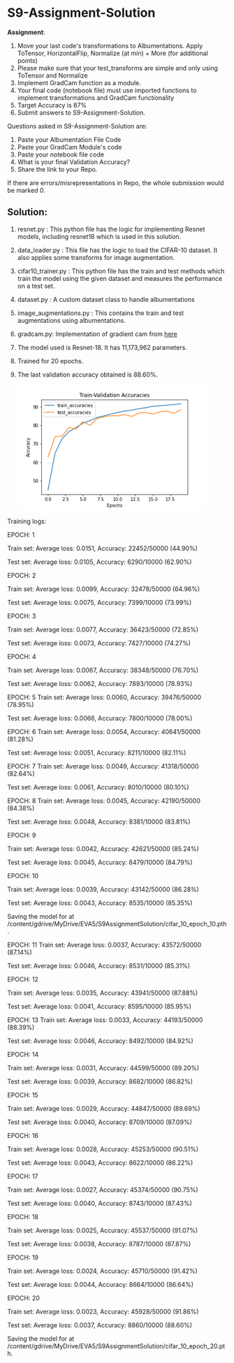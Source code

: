 # S9-Assignment-Solution

**Assignment**:

1. Move your last code's transformations to Albumentations. Apply ToTensor, HorizontalFlip, Normalize (at min) + More (for additional points)
2. Please make sure that your test_transforms are simple and only using ToTensor and Normalize
3. Implement GradCam function as a module. 
4. Your final code (notebook file) must use imported functions to implement transformations and GradCam functionality
5. Target Accuracy is 87%
6. Submit answers to S9-Assignment-Solution. 

Questions asked in S9-Assignment-Solution are:

1. Paste your Albumentation File Code
2. Paste your GradCam Module's code
3. Paste your notebook file code
4. What is your final Validation Accuracy?
5. Share the link to your Repo.

If there are errors/misrepresentations in Repo, the whole submission would be marked 0. 

## Solution:

1. resnet.py : This python file has the logic for implementing Resnet models, including resnet18 which is used in this solution.

2. data_loader.py : This file has the logic to load the CIFAR-10 dataset. It also applies some transforms for image augmentation.

3. cifar10_trainer.py : This python file has the train and test methods which train the model using the given dataset and measures the performance on a test set.

4. dataset.py : A custom dataset class to handle albumentations

5. image_augmentations.py : This contains the train and test augmentations using albumentations.

6. gradcam.py:  Implementation of gradient cam from [here](https://github.com/jacobgil/pytorch-grad-cam/blob/6c83c8fe98f76f0e37ed58bc234ea623c61e29cc/gradcam.py)

7. The model used is Resnet-18. It has 11,173,962 parameters.

8. Trained for 20 epochs.

9. The last validation accuracy obtained is 88.60%.

   ![Accuracy Plot](accuracy_plot.png)


Training logs:

EPOCH: 1   

Train set: Average loss: 0.0151, Accuracy: 22452/50000 (44.90%)  

Test set: Average loss: 0.0105, Accuracy: 6290/10000 (62.90%)   

EPOCH: 2   

Train set: Average loss: 0.0099, Accuracy: 32478/50000 (64.96%)   

Test set: Average loss: 0.0075, Accuracy: 7399/10000 (73.99%)   

EPOCH: 3   

Train set: Average loss: 0.0077, Accuracy: 36423/50000 (72.85%)   

Test set: Average loss: 0.0073, Accuracy: 7427/10000 (74.27%)   

EPOCH: 4   

Train set: Average loss: 0.0067, Accuracy: 38348/50000 (76.70%)   

Test set: Average loss: 0.0062, Accuracy: 7893/10000 (78.93%)  

EPOCH: 5 Train set: Average loss: 0.0060, Accuracy: 39476/50000 (78.95%)   

Test set: Average loss: 0.0066, Accuracy: 7800/10000 (78.00%)   

EPOCH: 6 Train set: Average loss: 0.0054, Accuracy: 40641/50000 (81.28%)   

Test set: Average loss: 0.0051, Accuracy: 8211/10000 (82.11%)   

EPOCH: 7 Train set: Average loss: 0.0049, Accuracy: 41318/50000 (82.64%)   

Test set: Average loss: 0.0061, Accuracy: 8010/10000 (80.10%)   

EPOCH: 8 Train set: Average loss: 0.0045, Accuracy: 42190/50000 (84.38%)   

Test set: Average loss: 0.0048, Accuracy: 8381/10000 (83.81%)  

EPOCH: 9   

Train set: Average loss: 0.0042, Accuracy: 42621/50000 (85.24%)   

Test set: Average loss: 0.0045, Accuracy: 8479/10000 (84.79%)   

EPOCH: 10   

Train set: Average loss: 0.0039, Accuracy: 43142/50000 (86.28%)   

Test set: Average loss: 0.0043, Accuracy: 8535/10000 (85.35%)   

Saving the model for at /content/gdrive/MyDrive/EVA5/S9AssignmentSolution/cifar_10_epoch_10.pth.   

EPOCH: 11 Train set: Average loss: 0.0037, Accuracy: 43572/50000 (87.14%)   

Test set: Average loss: 0.0046, Accuracy: 8531/10000 (85.31%)   

EPOCH: 12   

Train set: Average loss: 0.0035, Accuracy: 43941/50000 (87.88%)   

Test set: Average loss: 0.0041, Accuracy: 8595/10000 (85.95%)   

EPOCH: 13 Train set: Average loss: 0.0033, Accuracy: 44193/50000 (88.39%)   

Test set: Average loss: 0.0046, Accuracy: 8492/10000 (84.92%)   

EPOCH: 14   

Train set: Average loss: 0.0031, Accuracy: 44599/50000 (89.20%)   

Test set: Average loss: 0.0039, Accuracy: 8682/10000 (86.82%)   

EPOCH: 15   

Train set: Average loss: 0.0029, Accuracy: 44847/50000 (89.69%)   

Test set: Average loss: 0.0040, Accuracy: 8709/10000 (87.09%)   

EPOCH: 16   

Train set: Average loss: 0.0028, Accuracy: 45253/50000 (90.51%)   

Test set: Average loss: 0.0043, Accuracy: 8622/10000 (86.22%)   

EPOCH: 17   

Train set: Average loss: 0.0027, Accuracy: 45374/50000 (90.75%)   

Test set: Average loss: 0.0040, Accuracy: 8743/10000 (87.43%)   

EPOCH: 18   

Train set: Average loss: 0.0025, Accuracy: 45537/50000 (91.07%)   

Test set: Average loss: 0.0038, Accuracy: 8787/10000 (87.87%)   

EPOCH: 19   

Train set: Average loss: 0.0024, Accuracy: 45710/50000 (91.42%)   

Test set: Average loss: 0.0044, Accuracy: 8664/10000 (86.64%)   

EPOCH: 20   

Train set: Average loss: 0.0023, Accuracy: 45928/50000 (91.86%)  

Test set: Average loss: 0.0037, Accuracy: 8860/10000 (88.60%)   

Saving the model for at /content/gdrive/MyDrive/EVA5/S9AssignmentSolution/cifar_10_epoch_20.pth.